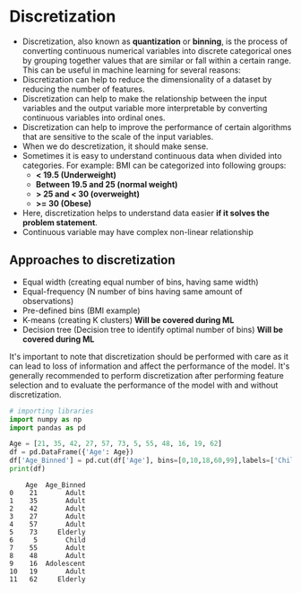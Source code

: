 # Discretization

- Discretization, also known as **quantization** or **binning**, is the process of converting continuous numerical variables into discrete categorical ones by grouping together values that are similar or fall within a certain range. This can be useful in machine learning for several reasons:
- Discretization can help to reduce the dimensionality of a dataset by reducing the number of features.
- Discretization can help to make the relationship between the input variables and the output variable more interpretable by converting continuous variables into ordinal ones.
- Discretization can help to improve the performance of certain algorithms that are sensitive to the scale of the input variables.
- When we do descretization, it should make sense.
- Sometimes it is easy to understand continuous data when divided into categories. For example: BMI can be categorized into following groups:
    - **< 19.5 (Underweight)**
    - **Between 19.5 and 25 (normal weight)**
    - **> 25 and < 30 (overweight)**
    - **>= 30 (Obese)**
- Here, discretization helps to understand data easier **if it solves the problem statement**.
- Continuous variable may have complex non-linear relationship

## Approaches to discretization
- Equal width (creating equal number of bins, having same width)
- Equal-frequency (N number of bins having same amount of observations)
- Pre-defined bins (BMI example)
- K-means (creating K clusters) **Will be covered during ML**
- Decision tree (Decision tree to identify optimal number of bins) **Will be covered during ML**


It's important to note that discretization should be performed with care as it can lead to loss of information and affect the performance of the model. It's generally recommended to perform discretization after performing feature selection and to evaluate the performance of the model with and without discretization.


```python
# importing libraries
import numpy as np
import pandas as pd
```


```python
Age = [21, 35, 42, 27, 57, 73, 5, 55, 48, 16, 19, 62]
df = pd.DataFrame({'Age': Age})
df['Age_Binned'] = pd.cut(df['Age'], bins=[0,10,18,60,99],labels=['Child','Adolescent','Adult','Elderly'])
print(df)
```

        Age  Age_Binned
    0    21       Adult
    1    35       Adult
    2    42       Adult
    3    27       Adult
    4    57       Adult
    5    73     Elderly
    6     5       Child
    7    55       Adult
    8    48       Adult
    9    16  Adolescent
    10   19       Adult
    11   62     Elderly
    
